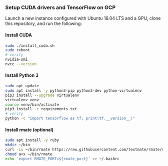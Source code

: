 ### Setup CUDA drivers and TensorFlow on GCP

Launch a new instance configured with Ubuntu 16.04 LTS and a GPU, clone this repository, and run the following:
#### Install CUDA
```bash
sudo ./install_cuda.sh
sudo reboot
# verify
nvidia-smi
nvcc --version
```

#### Install Python 3
```bash
sudo apt update
sudo apt install -y python3-pip python3-dev python-virtualenv
pip3 install --upgrade virtualenv
virtualenv venv
source venv/bin/activate
pip3 install -r requirements.txt
# verify
python -c "import tensorflow as tf; print(tf.__version__)"
```

#### Install rmate (optional)
```bash
sudo apt install -y ruby
mkdir ~/bin
curl -Lo ~/bin/rmate https://raw.githubusercontent.com/textmate/rmate/master/bin/rmate
chmod a+x ~/bin/rmate
echo 'export RMATE_PORT=${rmate_port}' >> ~/.bashrc
```
